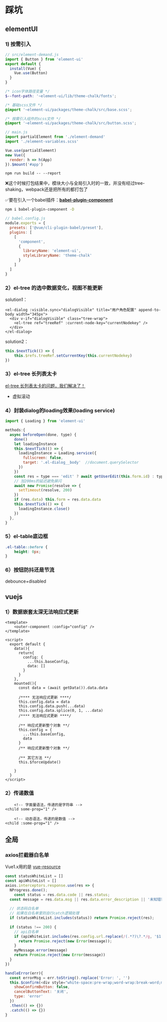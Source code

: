 # 踩坑

## elementUI

### 1) 按需引入

```js
// src/element-demand.js
import { Button } from 'element-ui'
export default {
  install(Vue) {
    Vue.use(Button)
  }
}
```

```scss
/* icon字体路径变量 */
$--font-path: '~element-ui/lib/theme-chalk/fonts';

/* 基础scss文件 */
@import '~element-ui/packages/theme-chalk/src/base.scss';

/* 按需引入组件的scss文件 */
@import '~element-ui/packages/theme-chalk/src/button.scss';
```

```js
// main.js
import partialElement from './element-demand'
import './element-variables.scss'

Vue.use(partialElement)
new Vue({
  render: h => h(App)
}).$mount('#app')
```

`npm run build -- --report`

❌这个时候打包结果中，模块大小与全局引入时的一致，并没有经过tree-shaking，webpack还是把所有的都打包了

✅要在引入一个babel插件：**[babel-plugin-component](https://github.com/ElementUI/babel-plugin-component)**

```bash
npm i babel-plugin-component -D
```

```js
// babel.config.js
module.exports = {
  presets: ['@vue/cli-plugin-babel/preset'],
  plugins: [
    [
      'component',
      {
        libraryName: 'element-ui',
        styleLibraryName: 'theme-chalk'
      }
    ]
  ]
}
```

### 2）el-tree 的选中数据变化，视图不能更新

solution1：

```vue
<el-dialog :visible.sync="dialogVisible" title="用户角色配置" append-to-body width="345px">
  <div v-if="dialogVisible" class="tree-wrap">
    <el-tree ref="treeRef" :current-node-key="currentNodekey" />
  </div>
</el-dialog>
```

solution2：

```js
this.$nextTick(() => {
	this.$refs.treeRef.setCurrentKey(this.currentNodekey)
})
```

### 3）el-tree 长列表太卡

[el-tree 长列表太卡的问题，我们解决了！](https://zhuanlan.zhihu.com/p/264350578)

- 虚拟滚动

### 4）封装dialog的loading效果(loading service)

```js
import { Loading } from 'element-ui'

methods:{
  async beforeOpen(done, type) {
    done()
    let loadingInstance
    this.$nextTick(() => {
      loadingInstance = Loading.service({
        fullscreen: false,
        target: '.el-dialog__body'	//document.querySelector
      })
    })
    const res = type === 'edit' ? await getUserEdit(this.form.id) : type === 'view' ? await getUser(this.form.id) : {}
    // 加200ms的延迟避免屏闪
    await new Promise(resolve => {
      setTimeout(resolve, 200)
    })
    if (res.data) this.form = res.data.data
    this.$nextTick(() => {
      loadingInstance.close()
    })
  },
}
```

### 5）el-table底边框

```css
.el-table::before {
	height: 0px;
}
```

### 6）按钮防抖还是节流

debounce+disabled

## vuejs

### 1）数据嵌套太深无法响应式更新

```vue
<template>
	<outer-component :config="config" />
</template>

<script>
  export default {
    data(){
      return{
        config: {
          ...this.baseConfig,
          data: []
        }
      }
    },
    mounted(){
      const data = (await getData()).data.data
      
      /**** 无法响应式更新 ****/
      this.config.data = data
      this.config.data.push(...data)
      this.config.data.splice(0, 1, ...data)
      /**** 无法响应式更新 ****/
      
      /** 响应式更新整个对象 **/
      this.config = {
        ...this.baseConfig,
        data
      }
      /** 响应式更新整个对象 **/
      
      /** 其它方法 **/
      this.$forceUpdate()
      
    }
  }
</script>
```

### 2）传递数值

```vue
	<!-- 字面量语法，传递的是字符串 -->
<child some-prop="1" />

	<!-- 动态语法，传递的是数值 -->
<child :some-prop="1" />
```



## 全局

### axios拦截器白名单

Vue1.x用的是 [vue-resource](https://npmjs.com/package/vue-resource) 

```js
const statusWhiteList = []
const apiWhiteList = []
axios.interceptors.response.use(res => {
  NProgress.done();
	const status = res.data.code || res.status;
  const message = res.data.msg || res.data.error_description || '未知错误';
  
  // 状态码白名单
  // 如果在白名单里则自行catch逻辑处理
  if (statusWhiteList.includes(status)) return Promise.reject(res);
  
  if (status !== 200) {
    // api白名单
    if (apiWhiteList.includes(res.config.url.replace(/(.*?)\?.*/g, '$1'))){
      return Promise.reject(new Error(message));
    }
    myMessage.error(message)
    return Promise.reject(new Error(message))
  }
})
```

```js
handleError(err){
  const errorMsg = err.toString().replace('Error: ', '')
  this.$confirm(<div style="white-space:pre-wrap;word-wrap:break-word;max-height:800px;overflow:scroll;">{errorMsg}</div>, '错误提示', {
    showConfirmButton: false,
    cancelButtonText: '关闭',
    type: 'error'
  })
  .then(() => {})
  .catch(() => {})
}
```

